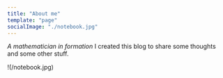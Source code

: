 ```yaml
---
title: "About me"
template: "page"
socialImage: "./notebook.jpg"
---
```


_A mathematician in formation_
I created this blog to share some thoughts and some other stuff.

!(/notebook.jpg)

